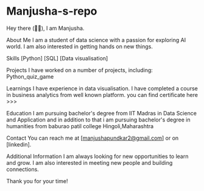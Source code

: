 # Manjusha-s-repo
Hey there (🙋‍♂️),
I am Manjusha.

About Me
I am a student of data science with a passion for exploring AI world. I am also interested in getting hands on new things.

Skills
[Python]
[SQL]
[Data visualisation]

Projects
I have worked on a number of projects, including:
Python_quiz_game

Learnings
I have experience in data visualisation. I have completed a course in business analytics from well known platform.
you can find certificate here >>> 

Education
I am pursuing bachelor's degree from IIT Madras in Data Science and Application and in addition to that i am pursuing bachelor's degree in humanities from baburao patil college Hingoli,Maharashtra

Contact
You can reach me at [manjushapundkar2@gmail.com] or on [linkedin].

Additional Information
I am always looking for new opportunities to learn and grow. I am also interested in meeting new people and building connections.

Thank you for your time!


